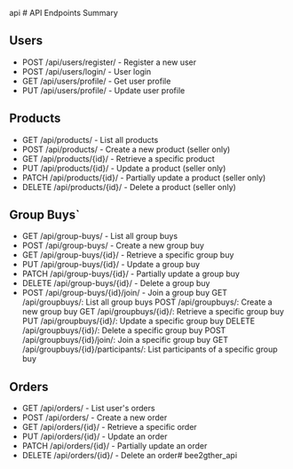 api # API Endpoints Summary

## Users
- POST /api/users/register/ - Register a new user
- POST /api/users/login/ - User login
- GET /api/users/profile/ - Get user profile
- PUT /api/users/profile/ - Update user profile

## Products
- GET /api/products/ - List all products
- POST /api/products/ - Create a new product (seller only)
- GET /api/products/{id}/ - Retrieve a specific product
- PUT /api/products/{id}/ - Update a product (seller only)
- PATCH /api/products/{id}/ - Partially update a product (seller only)
- DELETE /api/products/{id}/ - Delete a product (seller only)

## Group Buys`
- GET /api/group-buys/ - List all group buys
- POST /api/group-buys/ - Create a new group buy
- GET /api/group-buys/{id}/ - Retrieve a specific group buy
- PUT /api/group-buys/{id}/ - Update a group buy
- PATCH /api/group-buys/{id}/ - Partially update a group buy
- DELETE /api/group-buys/{id}/ - Delete a group buy
- POST /api/group-buys/{id}/join/ - Join a group buy
GET /api/groupbuys/: List all group buys
POST /api/groupbuys/: Create a new group buy
GET /api/groupbuys/{id}/: Retrieve a specific group buy
PUT /api/groupbuys/{id}/: Update a specific group buy
DELETE /api/groupbuys/{id}/: Delete a specific group buy
POST /api/groupbuys/{id}/join/: Join a specific group buy
GET /api/groupbuys/{id}/participants/: List participants of a specific group buy

## Orders
- GET /api/orders/ - List user's orders
- POST /api/orders/ - Create a new order
- GET /api/orders/{id}/ - Retrieve a specific order
- PUT /api/orders/{id}/ - Update an order
- PATCH /api/orders/{id}/ - Partially update an order
- DELETE /api/orders/{id}/ - Delete an order# bee2gther_api

